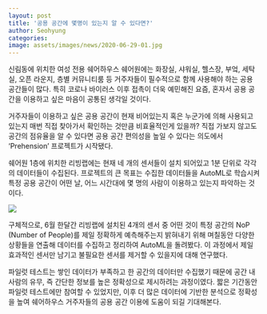 ```yaml
---
layout: post
title: '공용 공간에 몇명이 있는지 알 수 있다면?'
author: Seohyung
categories: 
image: assets/images/news/2020-06-29-01.jpg
---
```

신림동에 위치한 여성 전용 쉐어하우스 쉐어원에는 화장실, 샤워실, 헬스장, 부엌, 세탁실, 오픈 라운지, 층별 커뮤니티룸 등 거주자들이 필수적으로 함께 사용해야 하는 공용 공간들이 많다. 특히 코로나 바이러스 이후 접촉이 더욱 예민해진 요즘, 혼자서 공용 공간을 이용하고 싶은 마음이 공통된 생각일 것이다.

거주자들이 이용하고 싶은 공용 공간이 현재 비어있는지 혹은 누군가에 의해 사용되고 있는지 매번 직접 찾아가서 확인하는 것만큼 비효율적인게 있을까? 직접 가보지 않고도 공간의 점유율을 알 수 있다면 공용 공간 편의성을 높일 수 있다는 의도에서 ‘Prehension’ 프로젝트가 시작됐다.

쉐어원 1층에 위치한 리빙랩에는 현재 네 개의 센서들이 설치 되어있고 1분 단위로 각각의 데이터들이 수집된다. 프로젝트의 큰 목표는 수집한 데이터들을 AutoML로 학습시켜 특정 공용 공간이 어떤 날, 어느 시간대에 몇 명의 사람이 이용하고 있는지 파악하는 것이다.

<img src="{{site.baseurl}}/assets/images/news/2020-06-29-01.jpg">

구체적으로, 6월 한달간 리빙랩에 설치된 4개의 센서 중 어떤 것이 특정 공간의 NoP (Number of People)를 제일 정확하게 예측해주는지 밝혀내기 위해 며칠동안 다양한 상황들을 연출해 데이터를 수집하고 정리하여 AutoML을 돌려봤다. 이 과정에서 제일 효과적인 센서만 남기고 불필요한 센서를 제거할 수 있을지에 대해 연구했다.

파일럿 테스트는 쌓인 데이터가 부족하고 한 공간의 데이터만 수집했기 때문에 공간 내 사람의 유무, 즉 간단한 정보를 높은 정확성으로 제시하려는 과정이였다. 짧은 기간동안 파일럿 테스트에만 참여할 수 있었지만, 이후 더 많은 데이터에 기반한 분석으로 정확성을 높여 쉐어하우스 거주자들의 공용 공간 이용에 도움이 되길 기대해본다.
